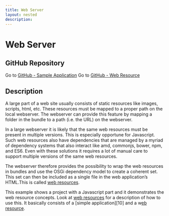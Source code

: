 ```yaml
---
title: Web Server
layout: nested
description:
---
```

# Web Server

## GitHub Repository

Go to [GitHub - Sample Application](https://github.com/osgi/osgi.enroute.examples/tree/master/osgi.enroute.examples.webserver.application)
Go to [GitHub - Web Resource](https://github.com/osgi/osgi.enroute.examples/tree/master/osgi.enroute.examples.webserver.webresource)

## Description

A large part of a web site usually consists of static resources like images, scripts, html, etc. These resources must be mapped to a proper path on the local webserver. The webserver can provide this feature by mapping a folder in the bundle to a path (i.e. the URL) on the webserver.

In a large webserver it is likely that the same web resources must be present in multiple versions. This is especially opportune for Javascript. Such web resources also have dependencies that are managed by a myriad of dependency systems that also interact like amd, commonjs, bower, npm, and ES6. Even with these solutions it requires a lot of manual care to support multiple versions of the same web resources.

The webserver therefore provides the possibility to wrap the web resources in bundles and use the OSGi dependency model to create a coherent set. This set can then be included as a single file in the web application’s HTML.This is called [web resources][9].

This example shows a project with a Javascript part and it demonstrates the web resource concepts. Look at [web resources][9] for a description of how to use this. It basically consists of a [simple application][10] and a w[eb resource][11].

[9]: http://enroute.osgi.org/services/osgi.enroute.webserver.capabilities.html
[11]: https://github.com/osgi/osgi.enroute.examples/tree/master/osgi.enroute.examples.webserver.webresource